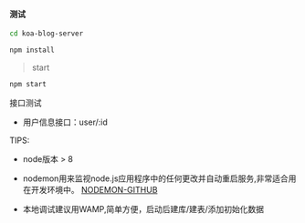 #### 测试
```bash
cd koa-blog-server

npm install
```

> start

```bash
npm start
```
接口测试
+ 用户信息接口：user/:id

TIPS:
+ node版本 > 8

+ nodemon用来监视node.js应用程序中的任何更改并自动重启服务,非常适合用在开发环境中。
  [NODEMON-GITHUB](https://github.com/remy/nodemon#nodemon)

+ 本地调试建议用WAMP,简单方便，启动后建库/建表/添加初始化数据